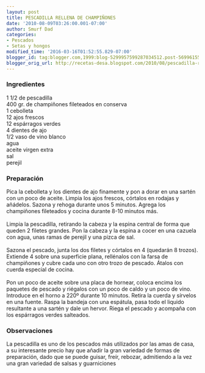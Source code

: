 ```yaml
---
layout: post
title: PESCADILLA RELLENA DE CHAMPIÑONES
date: '2010-08-09T03:26:00.001-07:00'
author: Smurf Dad
categories:
- Pescados
- Setas y hongos
modified_time: '2016-03-16T01:52:55.829-07:00'
blogger_id: tag:blogger.com,1999:blog-5299957599287034512.post-5699615569032958862
blogger_orig_url: http://recetas-desa.blogspot.com/2010/08/pescadilla-rellena-de-champinones.html
---
```


<h3>Ingredientes</h3>1 1/2 de pescadilla<br />400 gr. de champiñones fileteados en conserva<br />1 cebolleta<br />12 ajos frescos<br />12 espárragos verdes<br />4 dientes de ajo<br />1/2 vaso de vino blanco<br />agua<br />aceite virgen extra<br />sal<br />perejil<br /><h3>Preparación</h3>Pica la cebolleta y los dientes de ajo finamente y pon a dorar en una sartén con un poco de aceite. Limpia los ajos frescos, córtalos en rodajas y añádelos. Sazona y rehoga durante unos 5 minutos. Agrega los champiñones fileteados y cocina durante 8-10 minutos más.<br /><br />Limpia la pescadilla, retirando la cabeza y la espina central de forma que queden 2 filetes grandes. Pon la cabeza y la espina a cocer en una cazuela con agua, unas ramas de perejil y una pizca de sal.<br /><br />Sazona el pescado, junta los dos filetes y córtalos en 4 (quedarán 8 trozos). Extiende 4 sobre una superficie plana, rellénalos con la farsa de champiñones y cubre cada uno con otro trozo de pescado. Átalos con cuerda especial de cocina.<br /><br />Pon un poco de aceite sobre una placa de hornear, coloca encima los paquetes de pescado y riégalos con un poco de caldo y un poco de vino. Introduce en el horno a 220º durante 10 minutos. Retira la cuerda y sírvelos en una fuente. Raspa la bandeja con una espátula, pasa todo el liquido resultante a una sartén y dale un hervor. Riega el pescado y acompaña con los espárragos verdes salteados.<br /><h3>Observaciones</h3>La pescadilla es uno de los pescados más utilizados por las amas de casa, a su interesante precio hay que añadir la gran variedad de formas de preparación, dado que se puede guisar, freír, rebozar, admitiendo a la vez una gran variedad de salsas y guarniciones